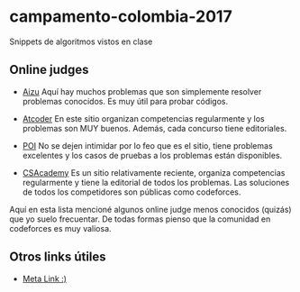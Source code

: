 # campamento-colombia-2017
Snippets de algoritmos vistos en clase


## Online judges

+ [Aizu](http://judge.u-aizu.ac.jp/onlinejudge/)
    Aquí hay muchos problemas que son simplemente resolver problemas conocidos.
    Es muy útil para probar códigos.

+ [Atcoder](https://atcoder.jp/)
    En este sitio organizan competencias regularmente y los problemas son MUY buenos.
    Además, cada concurso tiene editoriales.

+ [POI](http://main.edu.pl/en)
    No se dejen intimidar por lo feo que es el sitio, tiene problemas excelentes y los
    casos de pruebas a los problemas están disponibles.

+ [CSAcademy](https://csacademy.com/)
    Es un sitio relativamente reciente, organiza competencias regularmente y tiene la
    editorial de todos los problemas. Las soluciones de todos los competidores son
    públicas como codeforces.

Aquí en esta lista mencioné algunos online judge menos conocidos (quizás) que yo suelo
frecuentar. De todas formas pienso que la comunidad en codeforces es muy valiosa.

## Otros links útiles

+ [Meta Link :)](https://github.com/lnishan/awesome-competitive-programming)
